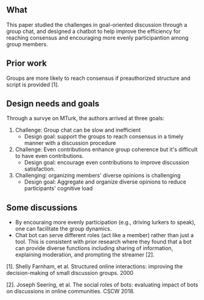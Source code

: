 ## What

This paper studied the challenges in goal-oriented discussion through a group chat, and designed a chatbot to help improve the efficiency for reaching consensus and encouraging more evenly participantion among group members.

## Prior work

Groups are more likely to reach consensus if preauthorized structure and script is provided [1].

## Design needs and goals

Through a survye on MTurk, the authors arrived at three goals:

1. Challenge: Group chat can be slow and inefficient
   - Design goal: support the groups to reach consensus in a timely manner with a discussion procedure
2. Challenge: Even contributions enhance group coherence but it's difficult to have even contributions.
   - Design goal: encourage even contributions to improve discussion satisfaction.
3. Challenging: organizing members' diverse opinions is challenging
   - Design goal: Aggregate and organize diverse opinions to reduce participants' cognitive load

## Some discussions

- By encouraing more evenly participation (e.g., driving lurkers to speak), one can facilitate the group dynamics.
- Chat bot can serve different roles (act like a member) rather than just a tool. This is consistent with prior research where they found that a bot can provide diverse functions including sharing of information, explaining moderation, and prompting the streamer [2].

[1]. Shelly Farnham, et al. Structured online interactions: improving the decision-making of small discussion groups. 2000

[2]. Joseph Seering, et al. The social roles of bots: evaluating impact of bots on discussions in online communities. CSCW 2018.
